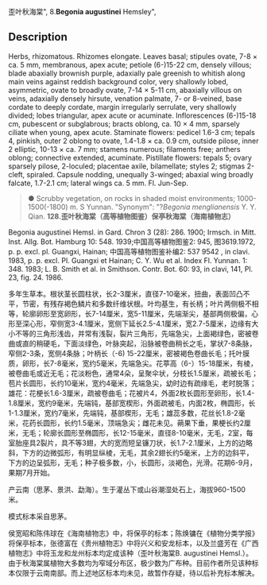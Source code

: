 歪叶秋海棠",
8.**Begonia augustinei** Hemsley",

## Description
Herbs, rhizomatous. Rhizomes elongate. Leaves basal; stipules ovate, 7-8 × ca. 5 mm, membranous, apex acute; petiole (6-)15-22 cm, densely villous; blade abaxially brownish purple, adaxially pale greenish to whitish along main veins against reddish background color, very shallowly lobed, asymmetric, ovate to broadly ovate, 7-14 × 5-11 cm, abaxially villous on veins, adaxially densely hirsute, venation palmate, 7- or 8-veined, base cordate to deeply cordate, margin irregularly serrulate, very shallowly divided; lobes triangular, apex acute or acuminate. Inflorescences (6-)15-18 cm, pubescent or subglabrous; bracts oblong, ca. 10 × 4 mm, sparsely ciliate when young, apex acute. Staminate flowers: pedicel 1.6-3 cm; tepals 4, pinkish, outer 2 oblong to ovate, 1.4-1.8 × ca. 0.9 cm, outside pilose, inner 2 elliptic, 10-13 × ca. 7 mm; stamens numerous; filaments free; anthers oblong; connective extended, acuminate. Pistillate flowers: tepals 5; ovary sparsely pilose, 2-loculed; placentae axile, bilamellate; styles 2; stigmas 2-cleft, spiraled. Capsule nodding, unequally 3-winged; abaxial wing broadly falcate, 1.7-2.1 cm; lateral wings ca. 5 mm. Fl. Jun-Sep.

> ● Scrubby vegetation, on rocks in shaded moist environments; 1000-1500(-1800) m. S Yunnan.
  "Synonym": "?*Begonia menglianensis* Y. Y. Qian.
**128.歪叶秋海棠（高等植物图鉴）保亭秋海棠（海南植物志）**

Begonia augustinei Hemsl. in Gard. Chron 3 (28): 286. 1900; Irmsch. in Mitt. Inst. Allg. Bot. Hamburg 10: 548. 1939;中国高等植物图鉴2: 945, 图3619.1972, p. p. excl. pl. Guangxi, Hainan; 中国高等植物图鉴补编2: 537 9542 , in clavi. 1983, p. p. excl. Pl. Guangxi et Hainan; C. Y. Wu et al. Index Fl. Yunnan. 1: 348. 1983; L. B. Smith et al. in Smithson. Contr. Bot. 60: 93, in clavi, 141, Pl. 23, fig. 24. 1986.

多年生草本。根状茎长圆柱状，长2-3厘米，直径7-10毫米，扭曲，表面凹凸不平，节密，有残存褐色鳞片和多数纤维状根。叶均基生，有长柄；叶片两侧极不相等，轮廓卵形至宽卵形，长7-14厘米，宽5-11厘米，先端渐尖，基部两侧极偏，心形至深心形，窄侧宽3-4.1厘米，宽侧下延长2.5-4.1厘米，宽2.7-5厘米，边缘有大小不等的三角形浅齿，并常有浅裂，裂片三角形，先端急尖，上面褐绿色，密被卷曲或直的稍硬毛，下面淡绿色，叶脉突起，沿脉被卷曲稍长之毛，掌状7-8条脉，窄侧2-3条，宽侧4条脉；叶柄长（-6) 15-22厘米，密被褐色卷曲长毛；托叶膜质，卵形，长7-8毫米，宽约5毫米，先端急尖。花葶高（6-）15-18厘米，有棱，被卷曲毛或近无毛；花淡粉色，通常4朵，呈聚伞状，分枝长1.5厘米，疏被长毛；苞片长圆形，长约10毫米，宽约4毫米，先端急尖，幼时边有疏缘毛，老时脱落；雄花：花梗长1.6-3厘米，疏被卷曲毛；花被片4，外面2枚长圆形至卵形，长1.4-1.8厘米，宽约9毫米，先端钝，基部宽楔形，外面疏被毛，内面2枚，椭圆形，长1-1.3厘米，宽约7毫米，先端钝，基部楔形，无毛；雄蕊多数，花丝长1.8-2毫米，花药长圆形，长约1.5毫米，顶端急尖；雌花未见。蒴果下垂，果梗长约2厘米，无毛；轮廓长圆形至椭圆形，长12-15毫米，直径8-10毫米，无毛，2室，每室胎座具2裂片，具不等3翅，大的宽而短呈镰刀状，长1.7-2.1厘米，上方的边略斜，下方的边微弧形，有明显纵棱，无毛，其余2翅长约5毫米，上方的边斜平，下方的边呈弧形，无毛；种子极多数，小，长圆形，淡褐色，光滑。花期6-9月，果期7月开始。

产云南（思茅、景洪、勐海）。生于灌丛下或山谷潮湿处石上，海拔960-1500米。

模式标本采自思茅。

侯宽昭和陈伟球在《海南植物志》中，将保亭的标本；陈焕镛在《植物分类学报》将保亭标本，张德富在《贵州植物志》中将兴义和安龙标本，以及兰盛芳在《广西植物志》中将玉龙和龙州标本均定成该种（歪叶秋海棠B. augustinei Hemsl.）。由于秋海棠属植物大多数均为窄域分布区，极少数为广布种。目前作者所见该种标本仅限于云南南部。而上述地区标本均未见，故暂作存疑，待以后补充标本解决。
